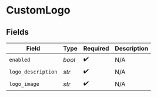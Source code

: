 # CustomLogo


## Fields

| Field              | Type               | Required           | Description        |
| ------------------ | ------------------ | ------------------ | ------------------ |
| `enabled`          | *bool*             | :heavy_check_mark: | N/A                |
| `logo_description` | *str*              | :heavy_check_mark: | N/A                |
| `logo_image`       | *str*              | :heavy_check_mark: | N/A                |